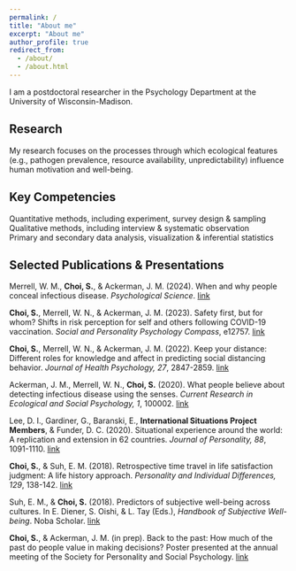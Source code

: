 ```yaml
---
permalink: /
title: "About me"
excerpt: "About me"
author_profile: true
redirect_from: 
  - /about/
  - /about.html
---
```

I am a postdoctoral researcher in the Psychology Department at the University of Wisconsin-Madison.<br/>


Research
------
My research focuses on the processes through which ecological features (e.g., pathogen prevalence, resource availability, unpredictability) influence human motivation and well-being.


Key Competencies
------
Quantitative methods, including experiment, survey design & sampling<br/>
Qualitative methods, including interview & systematic observation<br/>
Primary and secondary data analysis, visualization & inferential statistics<br/>


Selected Publications & Presentations
------
Merrell, W. M., **Choi, S.**, & Ackerman, J. M. (2024). When and why people conceal infectious disease. _Psychological Science_. [link](https://doi.org/10.1177/09567976231221990)

**Choi, S.**, Merrell, W. N., & Ackerman, J. M. (2023). Safety first, but for whom? Shifts in risk perception for self and others following COVID-19 vaccination. _Social and Personality Psychology Compass_, e12757. [link](https://compass.onlinelibrary.wiley.com/doi/full/10.1111/spc3.12757)

**Choi, S.**, Merrell, W. N., & Ackerman, J. M. (2022). Keep your distance: Different roles for knowledge and affect in predicting social distancing behavior. _Journal of Health Psychology, 27_, 2847-2859. [link](https://choi-soyeon.github.io/files/2021_Choi,Merrell,Ackerman_jhp.pdf)

Ackerman, J. M., Merrell, W. N., **Choi, S.** (2020). What people believe about detecting infectious disease using the senses. _Current Research in Ecological and Social Psychology, 1_, 100002. [link](https://choi-soyeon.github.io/files/2020_Ackerman,Merrell,Choi.pdf)

Lee, D. I., Gardiner, G., Baranski, E., **International Situations Project Members**, & Funder, D. C. (2020). Situational experience around the world: A replication and extension in 62 countries. _Journal of Personality, 88_, 1091-1110. [link](https://choi-soyeon.github.io/files/2020_Lee,etal.pdf)

**Choi, S.**, & Suh, E. M. (2018). Retrospective time travel in life satisfaction judgment: A life history approach. _Personality and Individual Differences, 129_, 138-142. [link](https://choi-soyeon.github.io/files/2018_Choi,Suh.pdf)

Suh, E. M., & **Choi, S.** (2018). Predictors of subjective well-being across cultures. In E. Diener, S. Oishi, & L. Tay (Eds.), _Handbook of Subjective Well-being_. Noba Scholar. [link](https://choi-soyeon.github.io/files/2018_Suh,Choi.pdf)

**Choi, S.**, & Ackerman, J. M. (in prep). Back to the past: How much of the past do people value in making decisions? Poster presented at the annual meeting of the Society for Personality and Social Psychology. [link](https://choi-soyeon.github.io/files/inprep_Choi,Ackerman.pdf)

   
   
   
   

